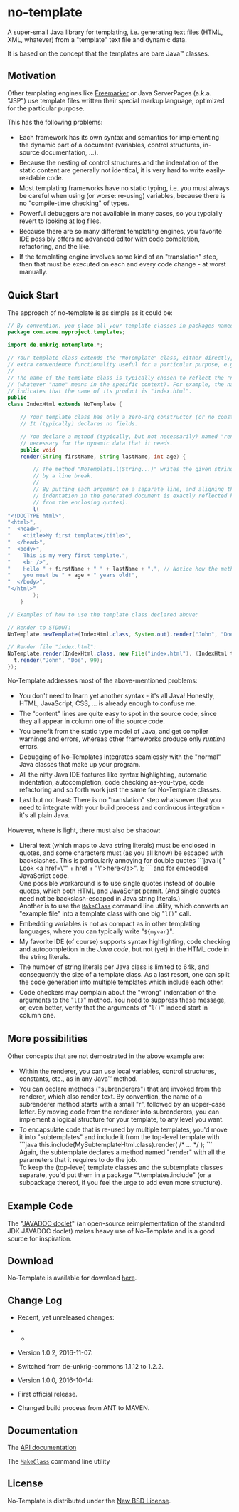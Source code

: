 # no-template
A super-small Java library for templating, i.e. generating text files (HTML, XML, whatever) from a "template" text file and dynamic data.

It is based on the concept that the templates are bare Java&trade; classes.

## Motivation

Other templating engines like <a href="http://freemarker.org">Freemarker</a> or Java ServerPages (a.k.a. "JSP")
use template files written their special markup language, optimized for the particular purpose. 

This has the following problems:
  <ul>
    <li style="padding:3px">
      Each framework has its own syntax and semantics for implementing the dynamic part of a document (variables,
      control structures, in-source documentation, ...).
    </li>
    <li style="padding:3px">
      Because the nesting of control structures and the indentation of the static content are generally not identical,
      it is very hard to write easily-readable code.
    </li>
    <li style="padding:3px">
      Most templating frameworks have no static typing, i.e. you must always be careful when using (or worse: re-using)
      variables, because there is no "compile-time checking" of types.
    </li>
    <li style="padding:3px">
      Powerful debuggers are not available in many cases, so you typcially revert to looking at log files.
    </li>
    <li style="padding:3px">
      Because there are so many different templating engines, you favorite IDE possibly offers no advanced editor with
      code completion, refactoring, and the like.
    </li>
    <li style="padding:3px">
      If the templating engine involves some kind of an "translation" step, then that must be executed on each and
      every code change - at worst manually.
    </li>
  </ul>

## Quick Start

The approach of no-template is as simple as it could be:

```java
// By convention, you place all your template classes in packages named "*.templates[.*]":
package com.acme.myproject.templates;

import de.unkrig.notemplate.*;

// Your template class extends the "NoTemplate" class, either directly, as here, or indirectly to get
// extra convenience functionality useful for a particular purpose, e.g. by extending "HtmlTemplate".
//
// The name of the template class is typically chosen to reflect the "name" of the generated document
// (whatever "name" means in the specific context). For example, the name of this template class
// indicates that the name of its product is "index.html".
public
class IndexHtml extends NoTemplate {

    // Your template class has only a zero-arg constructor (or no constructor at all).
    // It (typically) declares no fields.

    // You declare a method (typically, but not necessarily) named "render" with all the parameters
    // necessary for the dynamic data that it needs.
    public void
    render(String firstName, String lastName, int age) {

        // The method "NoTemplate.l(String...)" writes the given strings to the output, each followed
        // by a line break.
        //
        // By putting each argument on a separate line, and aligning these lines in column one, the
        // indentation in the generated document is exactly reflected here in the source code (apart
        // from the enclosing quotes).
        l(
"<!DOCTYPE html>",
"<html>",
"  <head>",
"    <title>My first template</title>",
"  </head>",
"  <body>",
"    This is my very first template.",
"    <br />",
"    Hello " + firstName + " " + lastName + ",", // Notice how the method parameters are used.
"    you must be " + age + " years old!",
"  </body>",
"</html>"
        );
    }
```

```java
// Examples of how to use the template class declared above:

// Render to STDOUT:
NoTemplate.newTemplate(IndexHtml.class, System.out).render("John", "Doe", 99);

// Render file "index.html":
NoTemplate.render(IndexHtml.class, new File("index.html"), (IndexHtml t) -> {
  t.render("John", "Doe", 99);
});
```

No-Template addresses most of the above-mentioned problems:
  <ul>
    <li style="padding:3px">
      You don't need to learn yet another syntax - it's all Java! Honestly, HTML, JavaScript, CSS, ... is already
      enough to confuse me.
    </li>
    <li style="padding:3px">
      The "content" lines are quite easy to spot in the source code, since they all appear in column one of the source code.
    </li>
    <li style="padding:3px">
      You benefit from the static type model of Java, and get compiler warnings and errors, whereas other frameworks
      produce only <i>runtime</i> errors.
    </li>
    <li style="padding:3px">
      Debugging of No-Templates integrates seamlessly with the "normal" Java classes that make up your program.
    </li>
    <li style="padding:3px">
      All the nifty Java IDE features like syntax highlighting, automatic indentation, autocompletion, code checking
      as-you-type, code refactoring and so forth work just the same for No-Template classes.
    </li>
    <li style="padding:3px">
      Last but not least: There is no "translation" step whatsoever that you need to integrate with your build
      process and continuous integration - it's all plain Java.
    </li>
  </ul>
  <p>
    However, where is light, there must also be shadow:
  </p>
  <ul>
    <li style="padding:3px">
      Literal text (which maps to Java string literals) must be enclosed in quotes, and some characters must
      (as you all know) be escaped with backslashes. This is particularly annoying for double quotes
```java
      l(
"    Look &lt;a href=\"" + href + "\">here&lt;/a>".
      );
```
and for embedded JavaScript code.
      <br />
      One possible workaround is to use single quotes instead of double quotes, which both HTML and JavaScript
      permit. (And single quotes need not be backslash-escaped in Java string literals.)
      <br />
      Another is to use the
      <a href="https://raw.githubusercontent.com/aunkrig/no-template/master/no-template-tools/src/de/unkrig/notemplate/tools/MakeClass.main(String%5B%5D).txt"><code>MakeClass</code></a>
      command line utility, which converts an "example file" into a template class with one big "<code>l()</code>" call.
    </li>
    <li style="padding:3px">
      Embedding variables is not as compact as in other templating languages, where you can typically write
      "<code>${myvar}</code>".
    </li>
    <li style="padding:3px">
      My favorite IDE (of course) supports syntax highlighting, code checking and autocompletion in the <i>Java
      code</i>, but not (yet) in the HTML code in the string literals.
    </li>
    <li style="padding:3px">
      The number of string literals per Java class is limited to 64k, and consequently the size of a
      template class. As a last resort, one can split the code generation into multiple templates which include
      each other.
    </li>
    <li style="padding:3px">
      Code checkers may complain about the "wrong" indentation of the arguments to the "<code>l()</code>" method. You need
      to suppress these message, or, even better, verify that the arguments of "<code>l()</code>" indeed start in column
      one.
    </li>
  </ul>

## More possibilities

Other concepts that are not demostrated in the above example are:

  <ul>
    <li style="padding:3px">
      Within the renderer, you can use local variables, control structures, constants, etc., as in any Java&trade;
      method.
      <br />
    </li>
    <li style="padding:3px">
      You can declare methods ("subrenderers") that are invoked from the renderer, which also render text.
      By convention, the name of a subrenderer method starts with a small "r", followed by an upper-case letter.
      By moving code from the renderer into subrenderers, you can implement a logical structure for your template,
      to any level you want.
    </li>
    <li style="padding:3px">
      To encapsulate code that is re-used by multiple templates, you'd move it into "subtemplates" and include it
      from the top-level template with
```java
this.include(MySubtemplateHtml.class).render( /* ... */ );
```
Again, the subtemplate declares a method named "render" with all the parameters that it requires to do the job.
      <br />
      To keep the (top-level) template classes and the subtemplate classes separate, you'd put them in a package
      "*.templates.include" (or a subpackage thereof, if you feel the urge to add even more structure).
    </li>
  </ul>
  
## Example Code
  
The
"<a href="http://unkrig.de/w/JAVADOC_doclet">JAVADOC doclet</a>"
(an open-source reimplementation of the standard JDK JAVADOC doclet) makes heavy use of No-Template and is a good
source for inspiration.

## Download
      
No-Template is available for download
<a href="https://repository.sonatype.org/service/local/artifact/maven/redirect?r=central-proxy&g=de.unkrig&a=no-template-core&v=LATEST">here</a>.

## Change Log

* Recent, yet unreleased changes:
 * -

* Version 1.0.2, 2016-11-07:
 * Switched from de-unkrig-commons 1.1.12 to 1.2.2.

* Version 1.0.0, 2016-10-14:
 * First official release.
 * Changed build process from ANT to MAVEN.

## Documentation
      
The <a href="http://no-template.unkrig.de/javadoc/">API documentation</a>

The
<a href="https://raw.githubusercontent.com/aunkrig/no-template/master/no-template-tools/src/de/unkrig/notemplate/tools/MakeClass.main(String%5B%5D).txt"><code>MakeClass</code></a>
command line utility

## License

No-Template is distributed under the
<a href="https://raw.githubusercontent.com/aunkrig/no-template/master/no-template-dist/new_bsd_license.txt">New BSD License</a>.
